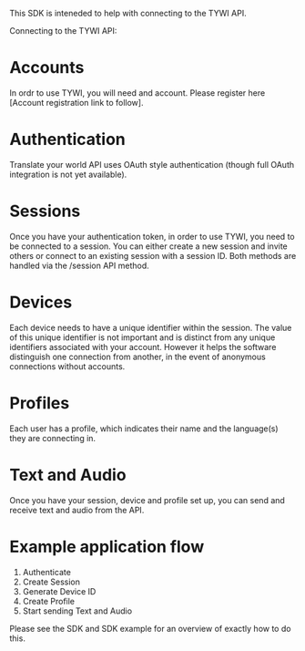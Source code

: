 This SDK is inteneded to help with connecting to the TYWI API. 

Connecting to the TYWI API:

Accounts
========
In ordr to use TYWI, you will need and account. Please register here [Account registration link to follow].

Authentication
==============
Translate your world API uses OAuth style authentication (though full OAuth integration is not yet available). 

Sessions
========
Once you have your authentication token, in order to use TYWI, you need to be connected to a session. You can either create a new session and invite others or connect to an existing session with a session ID. Both methods are handled via the /session API method.

Devices
=======
Each device needs to have a unique identifier within the session. The value of this unique identifier is not important and is distinct from any unique identifiers associated with your account. However it helps the software distinguish one connection from another, in the event of anonymous connections without accounts. 

Profiles
========
Each user has a profile, which indicates their name and the language(s) they are connecting in. 

Text and Audio
==============
Once you have your session, device and profile set up, you can send and receive text and audio from the API. 

Example application flow
========================
1. Authenticate
2. Create Session
3. Generate Device ID
4. Create Profile
5. Start sending Text and Audio

Please see the SDK and SDK example for an overview of exactly how to do this. 